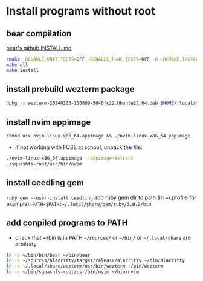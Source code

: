 # Install programs without root
## bear compilation
[bear's github INSTALL.md](https://github.com/rizsotto/Bear/blob/master/INSTALL.md)
``` sh
cmake -DENABLE_UNIT_TESTS=OFF -DENABLE_FUNC_TESTS=OFF -D -DCMAKE_INSTALL_PREFIX:PATH=/$HOME/bin .
make all
make install
```
## install prebuild wezterm package
``` sh
dpkg -x wezterm-20240203-110809-5046fc22.Ubuntu22.04.deb $HOME/.local/share/wezterm
```
## install nvim appimage
`chmod u+x nvim-linux-x86_64.appimage && ./nvim-linux-x86_64.appimage`
- if not working with FUSE at school, unpack the file:
``` sh
./nvim-linux-x86_64.appimage --appimage-extract
./squashfs-root/usr/bin/nvim
```
## install ceedling gem
`ruby gem --user-install ceedling`
add ruby gem dir to path (in ~/.profile for example): `PATH=$PATH:~/.local/share/gem/ruby/3.0.0/bin`

## add conpiled programs to PATH
- check that ~/bin is in PATH
`~/sources/` or `~/bin/` or `~/.local/share` are arbitrary
``` sh
ln -s ~/bin/bin/bear ~/bin/bear
ln -s ~/sources/alacritty/target/release/alacritty ~/bin/alacritty
ln -s ~/.local/share/wezterm/usr/bin/wezterm ~/bin/wezterm
ln -s ~/bin/squashfs-root/usr/bin/nvim ~/bin/nvim
```
